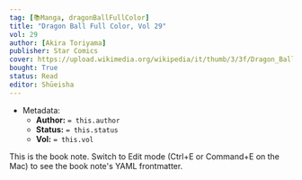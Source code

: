 ```yaml
---
tag: [📚Manga, dragonBallFullColor]
title: "Dragon Ball Full Color, Vol 29"
vol: 29
author: [Akira Toriyama]
publisher: Star Comics
cover: https://upload.wikimedia.org/wikipedia/it/thumb/3/3f/Dragon_Ball_cover_1.jpg/1024px-Dragon_Ball_cover_1.jpg
bought: True
status: Read
editor: Shūeisha
---
```



- Metadata:
	- **Author:** `= this.author`
	- **Status:** `= this.status`
	- **Vol:** `= this.vol`

This is the book note. Switch to Edit mode (Ctrl+E or Command+E on the Mac) to see the book note's YAML frontmatter.